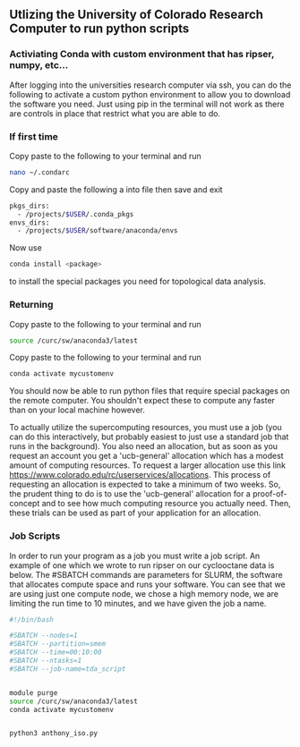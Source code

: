 ## Utlizing the University of Colorado Research Computer to run python scripts

### Activiating Conda with custom environment that has ripser, numpy, etc...

After logging into the universities research computer via ssh, you can do the following to activate
a custom python environment to allow you to download the software you need. Just
using pip in the terminal will not work as there are controls in place that restrict
what you are able to do.

### If first time 
Copy paste to the following to your terminal and run

```bash
nano ~/.condarc
```

Copy and paste the following a into file then save and exit

```bash
pkgs_dirs:
  - /projects/$USER/.conda_pkgs
envs_dirs:
  - /projects/$USER/software/anaconda/envs
```

Now use

```bash
conda install <package>
```

to install the special packages you need for topological data analysis.

### Returning
Copy paste to the following to your terminal and run


```bash 
source /curc/sw/anaconda3/latest
```

Copy paste to the following to your terminal and run

```bash 
conda activate mycustomenv
```

You should now be able to run python files that require special packages on the 
remote computer. You shouldn't expect these to compute any faster than on your 
local machine however.

To actually utilize the supercomputing resources, you must use a job 
(you can do this interactively, but probably easiest to just use a standard job
that runs in the background). You also need an allocation, but as soon as you 
request an account you get a 'ucb-general' allocation which has a modest amount
of computing resources. To request a larger allocation use this link
https://www.colorado.edu/rc/userservices/allocations. This process of requesting 
an allocation is expected to take a minimum of two weeks. So, the prudent thing
to do is to use the 'ucb-general' allocation for a proof-of-concept and to see how 
much computing resource you actually need. Then, these trials can be used as part 
of your application for an allocation. 

### Job Scripts

In order to run your program as a job you must write a job script. An example 
of one which we wrote to run ripser on our cyclooctane data is below. The #SBATCH
commands are parameters for SLURM, the software that allocates compute space and runs
your software. You can see that we are using just one compute node, we chose a high 
memory node, we are limiting the run time to 10 minutes, and we have given the job a name.

```bash 
#!/bin/bash

#SBATCH --nodes=1
#SBATCH --partition=smem
#SBATCH --time=00:10:00
#SBATCH --ntasks=1
#SBATCH --job-name=tda_script


module purge
source /curc/sw/anaconda3/latest
conda activate mycustomenv


python3 anthony_iso.py
```